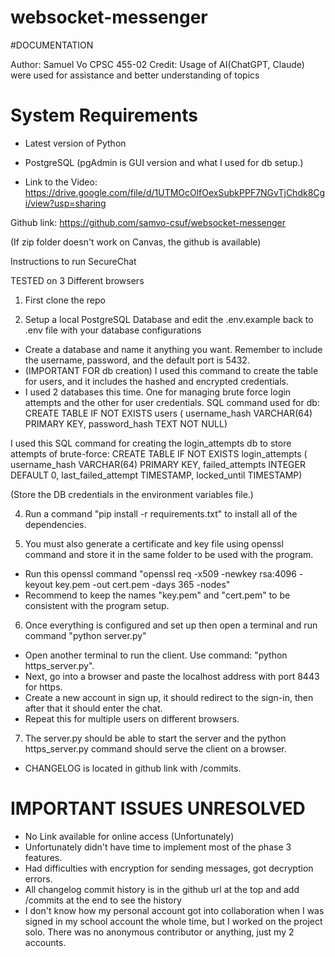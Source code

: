 # websocket-messenger
#DOCUMENTATION
 
 Author: Samuel Vo
 CPSC 455-02
 Credit: Usage of AI(ChatGPT, Claude) were used for assistance and better understanding of topics

# System Requirements
- Latest version of Python
- PostgreSQL (pgAdmin is GUI version and what I used for db setup.)

- Link to the Video:
https://drive.google.com/file/d/1UTMOcOlfOexSubkPPF7NGvTjChdk8Cgi/view?usp=sharing

Github link:
https://github.com/samvo-csuf/websocket-messenger

(If zip folder doesn't work on Canvas, the github is available)
 
Instructions to run SecureChat

TESTED on 3 Different browsers

1. First clone the repo

2. Setup a local PostgreSQL Database and edit the .env.example back to .env file with your database configurations
- Create a database and name it anything you want. Remember to include the username, password, and the default port is 5432.
- (IMPORTANT FOR db creation) I used this command to create the table for users, and it includes the hashed and encrypted credentials.
- I used 2 databases this time. One for managing brute force login attempts and the other for user credentials.
SQL command used for db:
  CREATE TABLE IF NOT EXISTS users (
                        username_hash VARCHAR(64) PRIMARY KEY,
                        password_hash TEXT NOT NULL)

I used this SQL command for creating the login_attempts db 
to store attempts of brute-force:
   CREATE TABLE IF NOT EXISTS login_attempts (
                        username_hash VARCHAR(64) PRIMARY KEY,
                        failed_attempts INTEGER DEFAULT 0,
                        last_failed_attempt TIMESTAMP,
                        locked_until TIMESTAMP)

(Store the DB credentials in the environment variables file.)

4. Run a command "pip install -r requirements.txt" to install all of the dependencies.

5. You must also generate a certificate and key file using openssl command and store it in the same folder to be used with the program. 
- Run this openssl command "openssl req -x509 -newkey rsa:4096 -keyout key.pem -out cert.pem -days 365 -nodes"
- Recommend to keep the names "key.pem" and "cert.pem" to be consistent with the program setup. 

6. Once everything is configured and set up then open a terminal and run command "python server.py"
- Open another terminal to run the client. Use command: "python https_server.py". 
- Next, go into a browser and paste the localhost address with port 8443 for https.
- Create a new account in sign up, it should redirect to the sign-in, then after that it should enter the chat.
- Repeat this for multiple users on different browsers. 

7. The server.py should be able to start the server and the python https_server.py command should serve the client on a browser. 

- CHANGELOG is located in github link with /commits. 

# IMPORTANT ISSUES UNRESOLVED
- No Link available for online access (Unfortunately)
- Unfortunately didn't have time to implement most of the phase 3 features. 
- Had difficulties with encryption for sending messages, got decryption errors. 
- All changelog commit history is in the github url at the top and add /commits at the end to see the history
- I don't know how my personal account got into collaboration when I was signed in my school account the whole time, but I worked on the project solo. There was no anonymous contributor or anything, just my 2 accounts. 